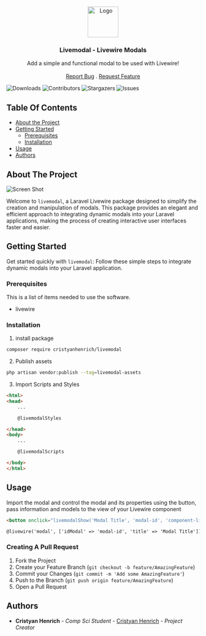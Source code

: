 <br/>
<p align="center">
  <a href="https://github.com/cristyanhenrich/livemodal">
    <img src="https://static.vecteezy.com/system/resources/previews/016/835/349/non_2x/modal-line-gradient-circle-background-icon-vector.jpg" alt="Logo" width="80" height="80">
  </a>

  <h3 align="center">Livemodal - Livewire Modals</h3>

  <p align="center">
    Add a simple and functional modal to be used with Livewire!
    <br/>
    <br/>
    <a href="https://github.com/cristyanhenrich/livemodal/issues">Report Bug</a>
    .
    <a href="https://github.com/cristyanhenrich/livemodal/issues">Request Feature</a>
  </p>
</p>

![Downloads](https://img.shields.io/github/downloads/cristyanhenrich/livemodal/total) ![Contributors](https://img.shields.io/github/contributors/cristyanhenrich/livemodal?color=dark-green) ![Stargazers](https://img.shields.io/github/stars/cristyanhenrich/livemodal?style=social) ![Issues](https://img.shields.io/github/issues/cristyanhenrich/livemodal) 

## Table Of Contents

* [About the Project](#about-the-project)
* [Getting Started](#getting-started)
  * [Prerequisites](#prerequisites)
  * [Installation](#installation)
* [Usage](#usage)
* [Authors](#authors)

## About The Project

![Screen Shot](https://i.ibb.co/0YK0Kw3/Screenshot-2023-12-02-at-13-53-14-Screenshot.png)

Welcome to `livemodal`, a Laravel Livewire package designed to simplify the creation and manipulation of modals. This package provides an elegant and efficient approach to integrating dynamic modals into your Laravel applications, making the process of creating interactive user interfaces faster and easier.

## Getting Started

Get started quickly with `livemodal`: Follow these simple steps to integrate dynamic modals into your Laravel application.

### Prerequisites

This is a list of items needed to use the software.

* livewire


### Installation

1. install package

```sh
composer require cristyanhenrich/livemodal
```

2. Publish assets

```sh
php artisan vendor:publish --tag=livemodal-assets
```

3. Import Scripts and Styles

```html
<html>
<head>
    ...

    @livemodalStyles

</head>
<body>
    ...

    @livemodalScripts

</body>
</html>
```

## Usage

Import the modal and control the modal and its properties using the button, pass information and models to the view of your Livewire component

```html
<button onclick="livemodalShow('Modal Title', 'modal-id', 'component-livewire-name', 'model', {{ json_encode(['other' => 'informations']) }})">Open</button>

@livewire('modal', ['idModal' => 'modal-id', 'title' => 'Modal Title'])
```

### Creating A Pull Request

1. Fork the Project
2. Create your Feature Branch (`git checkout -b feature/AmazingFeature`)
3. Commit your Changes (`git commit -m 'Add some AmazingFeature'`)
4. Push to the Branch (`git push origin feature/AmazingFeature`)
5. Open a Pull Request

## Authors

* **Cristyan Henrich** - *Comp Sci Student* - [Cristyan Henrich](https://github.com/CristyanHenrich/) - *Project Creator*
